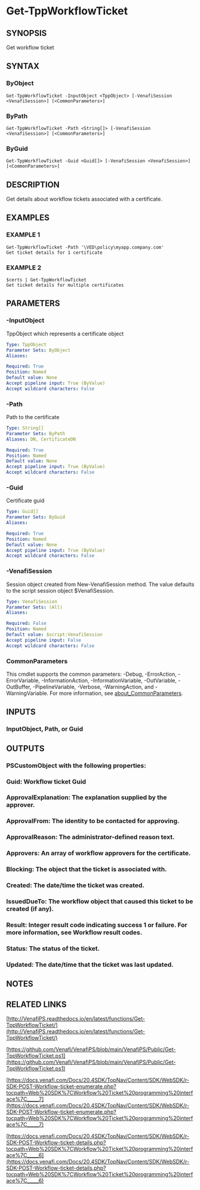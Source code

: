 # Get-TppWorkflowTicket

## SYNOPSIS
Get workflow ticket

## SYNTAX

### ByObject
```
Get-TppWorkflowTicket -InputObject <TppObject> [-VenafiSession <VenafiSession>] [<CommonParameters>]
```

### ByPath
```
Get-TppWorkflowTicket -Path <String[]> [-VenafiSession <VenafiSession>] [<CommonParameters>]
```

### ByGuid
```
Get-TppWorkflowTicket -Guid <Guid[]> [-VenafiSession <VenafiSession>] [<CommonParameters>]
```

## DESCRIPTION
Get details about workflow tickets associated with a certificate.

## EXAMPLES

### EXAMPLE 1
```
Get-TppWorkflowTicket -Path '\VED\policy\myapp.company.com'
Get ticket details for 1 certificate
```

### EXAMPLE 2
```
$certs | Get-TppWorkflowTicket
Get ticket details for multiple certificates
```

## PARAMETERS

### -InputObject
TppObject which represents a certificate object

```yaml
Type: TppObject
Parameter Sets: ByObject
Aliases:

Required: True
Position: Named
Default value: None
Accept pipeline input: True (ByValue)
Accept wildcard characters: False
```

### -Path
Path to the certificate

```yaml
Type: String[]
Parameter Sets: ByPath
Aliases: DN, CertificateDN

Required: True
Position: Named
Default value: None
Accept pipeline input: True (ByValue)
Accept wildcard characters: False
```

### -Guid
Certificate guid

```yaml
Type: Guid[]
Parameter Sets: ByGuid
Aliases:

Required: True
Position: Named
Default value: None
Accept pipeline input: True (ByValue)
Accept wildcard characters: False
```

### -VenafiSession
Session object created from New-VenafiSession method. 
The value defaults to the script session object $VenafiSession.

```yaml
Type: VenafiSession
Parameter Sets: (All)
Aliases:

Required: False
Position: Named
Default value: $script:VenafiSession
Accept pipeline input: False
Accept wildcard characters: False
```

### CommonParameters
This cmdlet supports the common parameters: -Debug, -ErrorAction, -ErrorVariable, -InformationAction, -InformationVariable, -OutVariable, -OutBuffer, -PipelineVariable, -Verbose, -WarningAction, and -WarningVariable. For more information, see [about_CommonParameters](http://go.microsoft.com/fwlink/?LinkID=113216).

## INPUTS

### InputObject, Path, or Guid
## OUTPUTS

### PSCustomObject with the following properties:
###     Guid: Workflow ticket Guid
###     ApprovalExplanation: The explanation supplied by the approver.
###     ApprovalFrom: The identity to be contacted for approving.
###     ApprovalReason: The administrator-defined reason text.
###     Approvers: An array of workflow approvers for the certificate.
###     Blocking: The object that the ticket is associated with.
###     Created: The date/time the ticket was created.
###     IssuedDueTo: The workflow object that caused this ticket to be created (if any).
###     Result: Integer result code indicating success 1 or failure. For more information, see Workflow result codes.
###     Status: The status of the ticket.
###     Updated: The date/time that the ticket was last updated.
## NOTES

## RELATED LINKS

[http://VenafiPS.readthedocs.io/en/latest/functions/Get-TppWorkflowTicket/](http://VenafiPS.readthedocs.io/en/latest/functions/Get-TppWorkflowTicket/)

[https://github.com/Venafi/VenafiPS/blob/main/VenafiPS/Public/Get-TppWorkflowTicket.ps1](https://github.com/Venafi/VenafiPS/blob/main/VenafiPS/Public/Get-TppWorkflowTicket.ps1)

[https://docs.venafi.com/Docs/20.4SDK/TopNav/Content/SDK/WebSDK/r-SDK-POST-Workflow-ticket-enumerate.php?tocpath=Web%20SDK%7CWorkflow%20Ticket%20programming%20interface%7C_____7](https://docs.venafi.com/Docs/20.4SDK/TopNav/Content/SDK/WebSDK/r-SDK-POST-Workflow-ticket-enumerate.php?tocpath=Web%20SDK%7CWorkflow%20Ticket%20programming%20interface%7C_____7)

[https://docs.venafi.com/Docs/20.4SDK/TopNav/Content/SDK/WebSDK/r-SDK-POST-Workflow-ticket-details.php?tocpath=Web%20SDK%7CWorkflow%20Ticket%20programming%20interface%7C_____6](https://docs.venafi.com/Docs/20.4SDK/TopNav/Content/SDK/WebSDK/r-SDK-POST-Workflow-ticket-details.php?tocpath=Web%20SDK%7CWorkflow%20Ticket%20programming%20interface%7C_____6)


